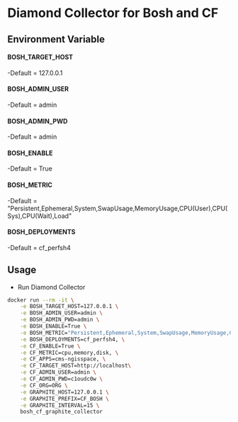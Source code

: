 # Diamond Collector for Bosh and CF

## Environment Variable
#### BOSH_TARGET_HOST
  -Default = 127.0.0.1
#### BOSH_ADMIN_USER
  -Default = admin
#### BOSH_ADMIN_PWD
  -Default = admin
#### BOSH_ENABLE
  -Default = True
#### BOSH_METRIC
  -Default = "Persistent,Ephemeral,System,SwapUsage,MemoryUsage,CPU(User),CPU(Sys),CPU(Wait),Load"
#### BOSH_DEPLOYMENTS
  -Default = cf_perfsh4
  
## Usage
* Run Diamond Collector
```sh
docker run --rm -it \
	-e BOSH_TARGET_HOST=127.0.0.1 \
	-e BOSH_ADMIN_USER=admin \
	-e BOSH_ADMIN_PWD=admin \
	-e BOSH_ENABLE=True \
	-e BOSH_METRIC="Persistent,Ephemeral,System,SwapUsage,MemoryUsage,CPU(User),CPU(Sys),CPU(Wait),Load" \
	-e BOSH_DEPLOYMENTS=cf_perfsh4, \
	-e CF_ENABLE=True \
	-e CF_METRIC=cpu,memory,disk, \
	-e CF_APPS=cms-ngisspace, \
	-e CF_TARGET_HOST=http://localhost\
	-e CF_ADMIN_USER=admin \
	-e CF_ADMIN_PWD=c1oudc0w \
	-e CF_ORG=ORG \
	-e GRAPHITE_HOST=127.0.0.1 \
	-e GRAPHITE_PREFIX=CF_BOSH \
	-e GRAPHITE_INTERVAL=15 \
	bosh_cf_graphite_collector
```
